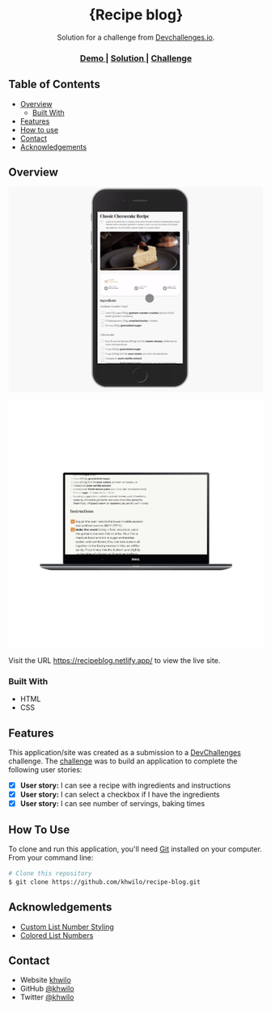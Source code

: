 <!-- Please update value in the {}  -->

<h1 align="center">{Recipe blog}</h1>

<div align="center">
   Solution for a challenge from  <a href="http://devchallenges.io" target="_blank">Devchallenges.io</a>.
</div>

<div align="center">
  <h3>
    <a href="https://recipeblog.netlify.app/">
      Demo
    </a>
    <span> | </span>
    <a href="https://recipeblog.netlify.app/">
      Solution
    </a>
    <span> | </span>
    <a href="https://devchallenges.io/challenges/OEKdUZ6xs0h99C38XVht">
      Challenge
    </a>
  </h3>
</div>

<!-- TABLE OF CONTENTS -->

## Table of Contents

- [Overview](#overview)
  - [Built With](#built-with)
- [Features](#features)
- [How to use](#how-to-use)
- [Contact](#contact)
- [Acknowledgements](#acknowledgements)

<!-- OVERVIEW -->

## Overview

![Recipe blog mobile demo](https://github.com/khwilo/project-demos/blob/master/recipe-blog/recipe-blog-mobile-demo.gif)

![Recipe blog desktop demo](https://github.com/khwilo/project-demos/blob/master/recipe-blog/recipe-blog-desktop-demo.gif)

Visit the URL <https://recipeblog.netlify.app/> to view the live site.

### Built With

- HTML
- CSS

## Features

<!-- List the features of your application or follow the template. Don't share the figma file here :) -->

This application/site was created as a submission to a [DevChallenges](https://devchallenges.io/challenges) challenge. The [challenge](https://devchallenges.io/challenges/OEKdUZ6xs0h99C38XVht) was to build an application to complete the following user stories:

- [x] **User story:** I can see a recipe with ingredients and instructions
- [x] **User story:** I can select a checkbox if I have the ingredients
- [x] **User story:** I can see number of servings, baking times

## How To Use

To clone and run this application, you'll need [Git](https://git-scm.com) installed on your computer. From your command line:

```bash
# Clone this repository
$ git clone https://github.com/khwilo/recipe-blog.git
```

## Acknowledgements

- [Custom List Number Styling](https://css-tricks.com/custom-list-number-styling/)
- [Colored List Numbers](https://www.w3.org/Style/Examples/007/color-bullets.en.html)

## Contact

- Website [khwilo](https://khwilo.now.sh)
- GitHub [@khwilo](https://github.com/khwilo)
- Twitter [@khwilo](https://twitter.com/khwilo)
